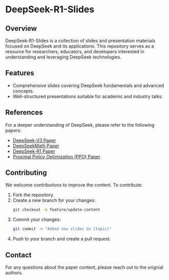 # DeepSeek-R1-Slides

## Overview
DeepSeek-R1-Slides is a collection of slides and presentation materials focused on DeepSeek and its applications. This repository serves as a resource for researchers, educators, and developers interested in understanding and leveraging DeepSeek technologies.

## Features
- Comprehensive slides covering DeepSeek fundamentals and advanced concepts.
- Well-structured presentations suitable for academic and industry talks.


## References
For a deeper understanding of DeepSeek, please refer to the following papers:
- [DeepSeek-V3 Paper](https://arxiv.org/abs/2412.19437v1)
- [DeepSeekMath Paper](https://arxiv.org/abs/2402.03300)
- [DeepSeek-R1 Paper](https://arxiv.org/abs/2501.12948)
- [Proximal Policy Optimization (PPO) Paper](https://arxiv.org/abs/1707.06347)

## Contributing
We welcome contributions to improve the content. To contribute:
1. Fork the repository.
2. Create a new branch for your changes:
   ```bash
   git checkout -b feature/update-content
   ```
3. Commit your changes:
   ```bash
   git commit -m "Added new slides on [topic]"
   ```
4. Push to your branch and create a pull request.


## Contact
For any questions about the paper content, please reach out to the orignial authors.

